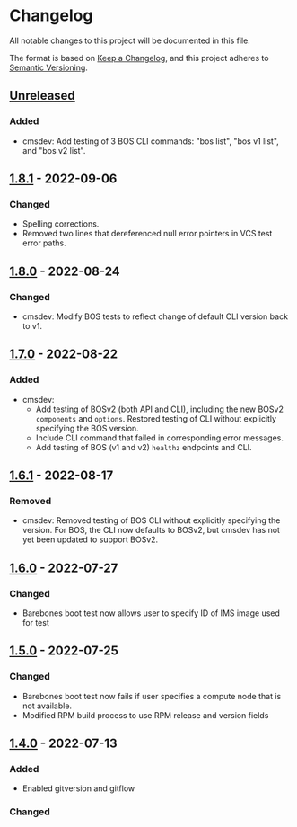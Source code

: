 # Changelog

All notable changes to this project will be documented in this file.

The format is based on [Keep a Changelog](https://keepachangelog.com/en/1.0.0/),
and this project adheres to [Semantic Versioning](https://semver.org/spec/v2.0.0.html).

## [Unreleased]

### Added

- cmsdev: Add testing of 3 BOS CLI commands: "bos list", "bos v1 list", and "bos v2 list".

## [1.8.1] - 2022-09-06

### Changed

- Spelling corrections.
- Removed two lines that dereferenced null error pointers in VCS test error paths.

## [1.8.0] - 2022-08-24

### Changed

- cmsdev: Modify BOS tests to reflect change of default CLI version back to v1.

## [1.7.0] - 2022-08-22

### Added

- cmsdev:
  - Add testing of BOSv2 (both API and CLI), including the new BOSv2 `components` and `options`. Restored testing of CLI without explicitly specifying the BOS version.
  - Include CLI command that failed in corresponding error messages.
  - Add testing of BOS (v1 and v2) `healthz` endpoints and CLI.

## [1.6.1] - 2022-08-17

### Removed

- cmsdev: Removed testing of BOS CLI without explicitly specifying the version. For BOS, the CLI now defaults to BOSv2, but cmsdev has not yet been updated to support BOSv2.

## [1.6.0] - 2022-07-27

### Changed

- Barebones boot test now allows user to specify ID of IMS image used for test

## [1.5.0] - 2022-07-25

### Changed

- Barebones boot test now fails if user specifies a compute node that is not available.
- Modified RPM build process to use RPM release and version fields

## [1.4.0] - 2022-07-13

### Added
- Enabled gitversion and gitflow

### Changed

[Unreleased]: https://github.com/Cray-HPE/cms-tools/compare/1.8.1...HEAD

[1.8.1]: https://github.com/Cray-HPE/cray-product-catalog/compare/1.8.0...1.8.1

[1.8.0]: https://github.com/Cray-HPE/cray-product-catalog/compare/1.7.0...1.8.0

[1.7.0]: https://github.com/Cray-HPE/cray-product-catalog/compare/1.6.1...1.7.0

[1.6.1]: https://github.com/Cray-HPE/cray-product-catalog/compare/1.6.0...1.6.1

[1.6.0]: https://github.com/Cray-HPE/cray-product-catalog/compare/1.5.0...1.6.0

[1.5.0]: https://github.com/Cray-HPE/cray-product-catalog/compare/1.4.0...1.5.0

[1.4.0]: https://github.com/Cray-HPE/cray-product-catalog/compare/1.3.3...1.4.0
